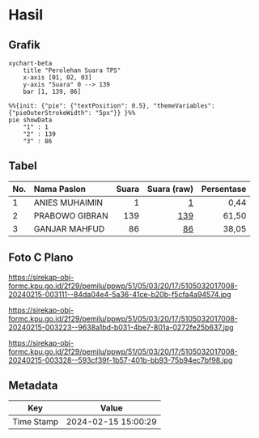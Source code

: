 # Hasil

## Grafik

```mermaid
xychart-beta
    title "Perolehan Suara TPS"
    x-axis [01, 02, 03]
    y-axis "Suara" 0 --> 139
    bar [1, 139, 86]
```

```mermaid
%%{init: {"pie": {"textPosition": 0.5}, "themeVariables": {"pieOuterStrokeWidth": "5px"}} }%%
pie showData
    "1" : 1
    "2" : 139
    "3" : 86
```

## Tabel

| No. | Nama Paslon    | Suara | Suara (raw) | Persentase |
|:--- |:-------------- | -----:| -----------:| ----------:|
| 1   | ANIES MUHAIMIN | 1     | [1][p-1]    | 0,44       |
| 2   | PRABOWO GIBRAN | 139   | [139][p-2]  | 61,50      |
| 3   | GANJAR MAHFUD  | 86    | [86][p-3]   | 38,05      |


[p-1]: https://github.com/gigit-pemilu/pemilu-2024-51-bali/blob/main/pilpres/hitung-suara/sub/51-bali/sub/05-klungkung/sub/03-klungkung/sub/2017-tegak/sub/008-tps/sub/paslon-1.txt
[p-2]: https://github.com/gigit-pemilu/pemilu-2024-51-bali/blob/main/pilpres/hitung-suara/sub/51-bali/sub/05-klungkung/sub/03-klungkung/sub/2017-tegak/sub/008-tps/sub/paslon-2.txt
[p-3]: https://github.com/gigit-pemilu/pemilu-2024-51-bali/blob/main/pilpres/hitung-suara/sub/51-bali/sub/05-klungkung/sub/03-klungkung/sub/2017-tegak/sub/008-tps/sub/paslon-3.txt

## Foto C Plano

https://sirekap-obj-formc.kpu.go.id/2f29/pemilu/ppwp/51/05/03/20/17/5105032017008-20240215-003111--84da04e4-5a36-41ce-b20b-f5cfa4a94574.jpg

https://sirekap-obj-formc.kpu.go.id/2f29/pemilu/ppwp/51/05/03/20/17/5105032017008-20240215-003223--9638a1bd-b031-4be7-801a-0272fe25b637.jpg

https://sirekap-obj-formc.kpu.go.id/2f29/pemilu/ppwp/51/05/03/20/17/5105032017008-20240215-003328--593cf39f-1b57-401b-bb93-75b94ec7bf98.jpg


## Metadata

| Key        | Value               |
| ---------- | ------------------- |
| Time Stamp | 2024-02-15 15:00:29 |



